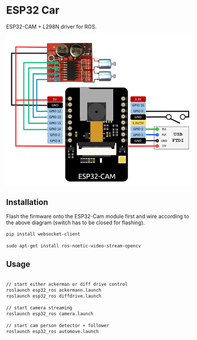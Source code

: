 # ESP32 Car

ESP32-CAM + L298N driver for ROS.

![Wiring Diagram](schematic.png)

## Installation

Flash the firmware onto the ESP32-Cam module first and wire according to the above diagram (switch has to be closed for flashing).

```
pip install websocket-client

sudo apt-get install ros-noetic-video-stream-opencv
```

## Usage

```

// start either ackerman or diff drive control
roslaunch esp32_ros ackermann.launch
roslaunch esp32_ros diffdrive.launch

// start camera streaming
roslaunch esp32_ros camera.launch

// start cam person detector + follower
roslaunch esp32_ros automove.launch
```
